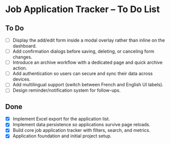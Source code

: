# Job Application Tracker – To Do List

## To Do
- [ ] Display the add/edit form inside a modal overlay rather than inline on the dashboard.
- [ ] Add confirmation dialogs before saving, deleting, or canceling form changes.
- [ ] Introduce an archive workflow with a dedicated page and quick archive action.
- [ ] Add authentication so users can secure and sync their data across devices.
- [ ] Add multilingual support (switch between French and English UI labels).
- [ ] Design reminder/notification system for follow-ups.

## Done
- [x] Implement Excel export for the application list.
- [x] Implement data persistence so applications survive page reloads.
- [x] Build core job application tracker with filters, search, and metrics.
- [x] Application foundation and initial project setup.